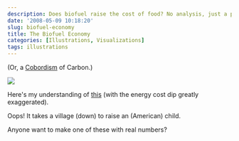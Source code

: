 ```yaml
---
description: Does biofuel raise the cost of food? No analysis, just a picture.
date: '2008-05-09 10:18:20'
slug: biofuel-economy
title: The Biofuel Economy
categories: [Illustrations, Visualizations]
tags: illustrations
---
```


(Or, a [Cobordism](http://en.wikipedia.org/wiki/Cobordism) of Carbon.)

![](http://images.osteele.com/2008/biofuel-economy.png)

Here's my understanding of [this](http://en.wikipedia.org/wiki/Food_vs_fuel#Impact_on_poor_countries) (with the energy cost dip greatly exaggerated).

Oops!  It takes a village (down) to raise an (American) child.

Anyone want to make one of these with real numbers?
